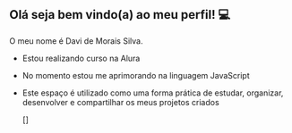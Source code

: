 ## Olá seja bem vindo(a) ao meu perfil! 💻

O meu nome é Davi de Morais Silva.

- Estou realizando curso na Alura
- No momento estou me aprimorando na linguagem JavaScript
- Este espaço é utilizado como uma forma prática de estudar, organizar, desenvolver e compartilhar os meus projetos criados

  []
